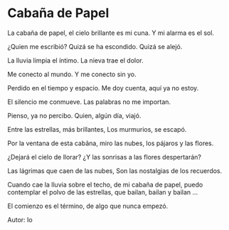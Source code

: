 # Cabaña de Papel

La cabaña de papel, 
el cielo brillante es mi cuna.
Y mi alarma es el sol.

¿Quien me escribió?
Quizá se ha escondido. 
Quizá se alejó.

La lluvia limpia el íntimo.
La nieva trae el dolor.

Me conecto al mundo.
Y me conecto sin yo.

Perdido en el tiempo y espacio.
Me doy cuenta, aquí ya no estoy.

El silencio me conmueve.
Las palabras no me importan.

Pienso, ya no percibo.
Quien, algún día, viajó.

Entre las estrellas, más brillantes,
Los murmurios, se escapó.

Por la ventana de esta cabãna,
miro las nubes, los pájaros y las flores.

¿Dejará el cielo de llorar?
¿Y las sonrisas a las flores despertarán?

Las lágrimas que caen de las nubes,
Son las nostalgias de los recuerdos.

Cuando cae la lluvia sobre el techo,
de mi cabaña de papel,
puedo contemplar el polvo de las estrellas,
que bailan, bailan y bailan ...

El comienzo es el término, 
de algo que nunca empezó.

Autor: Io
